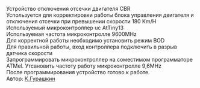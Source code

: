 Устройство отключения отсечки двигателя CBR</br>
Успользуется для корректировки работы блока управления двигателя и отключения отсечки при превышении скорости 180 Km/H</br>
Используемый микроконтроллер uc AtTiny13</br>
Используемая частота микроконтролле 9600MHz</br>
Для корректной работы необходимо установить режим BOD</br>
Для правильной работы, вход контроллера подключить в разрыв датчика скорости</br>
Запрограммировать микроконтроллер на соместимом программаторе ATMel. Утсановить частоту работу микроконтролле 9,6MHz</br>
После программирования устройство готово к работе.</br>
Автор: [К.Гурашкин](<https://github.com/CrockoMan>)
